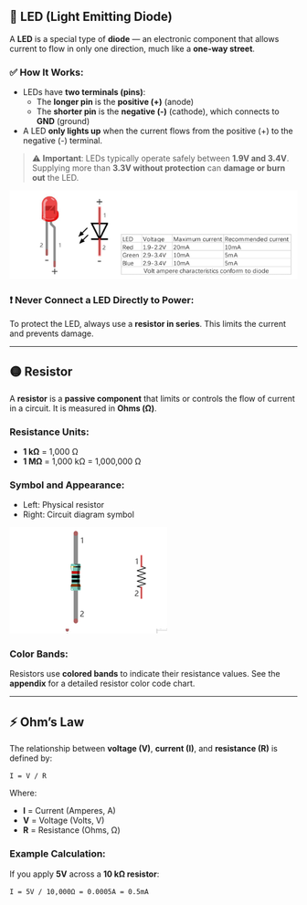 ## 🔴 LED (Light Emitting Diode)

A **LED** is a special type of **diode** — an electronic component that allows current to flow in only one direction, much like a **one-way street**.

### ✅ How It Works:
- LEDs have **two terminals (pins)**:
  - The **longer pin** is the **positive (+)** (anode)
  - The **shorter pin** is the **negative (-)** (cathode), which connects to **GND** (ground)
- A LED **only lights up** when the current flows from the positive (+) to the negative (-) terminal.

> ⚠️ **Important**: LEDs typically operate safely between **1.9V and 3.4V**. Supplying more than **3.3V without protection** can **damage or burn out** the LED.

![Diode](../../../doc/images/diode.png)

### ❗ Never Connect a LED Directly to Power:
To protect the LED, always use a **resistor in series**. This limits the current and prevents damage.

---

## 🟡 Resistor

A **resistor** is a **passive component** that limits or controls the flow of current in a circuit. It is measured in **Ohms (Ω)**.

### Resistance Units:
- **1 kΩ** = 1,000 Ω  
- **1 MΩ** = 1,000 kΩ = 1,000,000 Ω

### Symbol and Appearance:
- Left: Physical resistor  
- Right: Circuit diagram symbol

![Resistor](../../../doc/images/resistor.png)

### Color Bands:
Resistors use **colored bands** to indicate their resistance values. See the **appendix** for a detailed resistor color code chart.

---

## ⚡ Ohm’s Law

The relationship between **voltage (V)**, **current (I)**, and **resistance (R)** is defined by:

```
I = V / R
```

Where:  
- **I** = Current (Amperes, A)  
- **V** = Voltage (Volts, V)  
- **R** = Resistance (Ohms, Ω)

### Example Calculation:
If you apply **5V** across a **10 kΩ resistor**:

```
I = 5V / 10,000Ω = 0.0005A = 0.5mA
```
